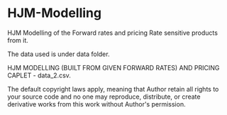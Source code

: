 # HJM-Modelling
HJM Modelling of the Forward rates and pricing Rate sensitive products from it.

The data used is under data folder.

HJM MODELLING (BUILT FROM GIVEN FORWARD RATES) AND PRICING CAPLET - data_2.csv.




 The default copyright laws apply, meaning that Author retain all rights to your source code and no one may reproduce, distribute, or create derivative works from this work without Author's permission.
